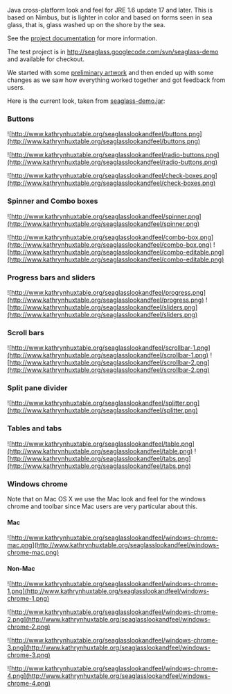 Java cross-platform look and feel for JRE 1.6 update 17 and later.
This is based on Nimbus, but is lighter in color and based on forms seen in sea glass, that is, glass washed up on the shore by the sea.

See the [project documentation](http://seaglass.googlecode.com/svn/doc/index.html) for more information.

The test project is in http://seaglass.googlecode.com/svn/seaglass-demo and available for checkout.

We started with some [preliminary artwork](DesignDocuments.md) and then ended up with some changes as we saw how everything worked together and got feedback from users.

Here is the current look, taken from [seaglass-demo.jar](http://www.kathrynhuxtable.org/public/seaglass-demo.jar):

### Buttons ###

![http://www.kathrynhuxtable.org/seaglasslookandfeel/buttons.png](http://www.kathrynhuxtable.org/seaglasslookandfeel/buttons.png)

![http://www.kathrynhuxtable.org/seaglasslookandfeel/radio-buttons.png](http://www.kathrynhuxtable.org/seaglasslookandfeel/radio-buttons.png)

![http://www.kathrynhuxtable.org/seaglasslookandfeel/check-boxes.png](http://www.kathrynhuxtable.org/seaglasslookandfeel/check-boxes.png)

### Spinner and Combo boxes ###

![http://www.kathrynhuxtable.org/seaglasslookandfeel/spinner.png](http://www.kathrynhuxtable.org/seaglasslookandfeel/spinner.png)

![http://www.kathrynhuxtable.org/seaglasslookandfeel/combo-box.png](http://www.kathrynhuxtable.org/seaglasslookandfeel/combo-box.png) ![http://www.kathrynhuxtable.org/seaglasslookandfeel/combo-editable.png](http://www.kathrynhuxtable.org/seaglasslookandfeel/combo-editable.png)

### Progress bars and sliders ###

![http://www.kathrynhuxtable.org/seaglasslookandfeel/progress.png](http://www.kathrynhuxtable.org/seaglasslookandfeel/progress.png) ![http://www.kathrynhuxtable.org/seaglasslookandfeel/sliders.png](http://www.kathrynhuxtable.org/seaglasslookandfeel/sliders.png)

### Scroll bars ###

![http://www.kathrynhuxtable.org/seaglasslookandfeel/scrollbar-1.png](http://www.kathrynhuxtable.org/seaglasslookandfeel/scrollbar-1.png) ![http://www.kathrynhuxtable.org/seaglasslookandfeel/scrollbar-2.png](http://www.kathrynhuxtable.org/seaglasslookandfeel/scrollbar-2.png)

### Split pane divider ###

![http://www.kathrynhuxtable.org/seaglasslookandfeel/splitter.png](http://www.kathrynhuxtable.org/seaglasslookandfeel/splitter.png)

### Tables and tabs ###

![http://www.kathrynhuxtable.org/seaglasslookandfeel/table.png](http://www.kathrynhuxtable.org/seaglasslookandfeel/table.png) ![http://www.kathrynhuxtable.org/seaglasslookandfeel/tabs.png](http://www.kathrynhuxtable.org/seaglasslookandfeel/tabs.png)

### Windows chrome ###

Note that on Mac OS X we use the Mac look and feel for the windows chrome and toolbar since Mac users are very particular about this.

#### Mac ####

![http://www.kathrynhuxtable.org/seaglasslookandfeel/windows-chrome-mac.png](http://www.kathrynhuxtable.org/seaglasslookandfeel/windows-chrome-mac.png)

#### Non-Mac ####

![http://www.kathrynhuxtable.org/seaglasslookandfeel/windows-chrome-1.png](http://www.kathrynhuxtable.org/seaglasslookandfeel/windows-chrome-1.png)

![http://www.kathrynhuxtable.org/seaglasslookandfeel/windows-chrome-2.png](http://www.kathrynhuxtable.org/seaglasslookandfeel/windows-chrome-2.png)

![http://www.kathrynhuxtable.org/seaglasslookandfeel/windows-chrome-3.png](http://www.kathrynhuxtable.org/seaglasslookandfeel/windows-chrome-3.png)

![http://www.kathrynhuxtable.org/seaglasslookandfeel/windows-chrome-4.png](http://www.kathrynhuxtable.org/seaglasslookandfeel/windows-chrome-4.png)